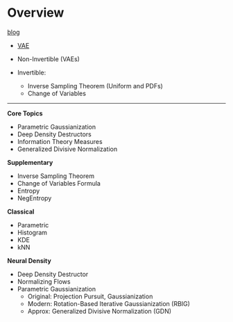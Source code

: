 # Overview

[blog](https://lilianweng.github.io/lil-log/2018/10/13/flow-based-deep-generative-models.html)
* [VAE](https://lilianweng.github.io/lil-log/2018/08/12/from-autoencoder-to-beta-vae.html)

* Non-Invertible (VAEs)
* Invertible:
  * Inverse Sampling Theorem (Uniform and PDFs)
  * Change of Variables

---
**Core Topics**

* Parametric Gaussianization
* Deep Density Destructors
* Information Theory Measures
* Generalized Divisive Normalization


**Supplementary**

* Inverse Sampling Theorem
* Change of Variables Formula
* Entropy
* NegEntropy

**Classical**
* Parametric
* Histogram
* KDE
* kNN

**Neural Density**

* Deep Density Destructor
* Normalizing Flows
* Parametric Gaussianization
  * Original: Projection Pursuit, Gaussianization
  * Modern: Rotation-Based Iterative Gaussianization (RBIG)
  * Approx: Generalized Divisive Normalization (GDN)